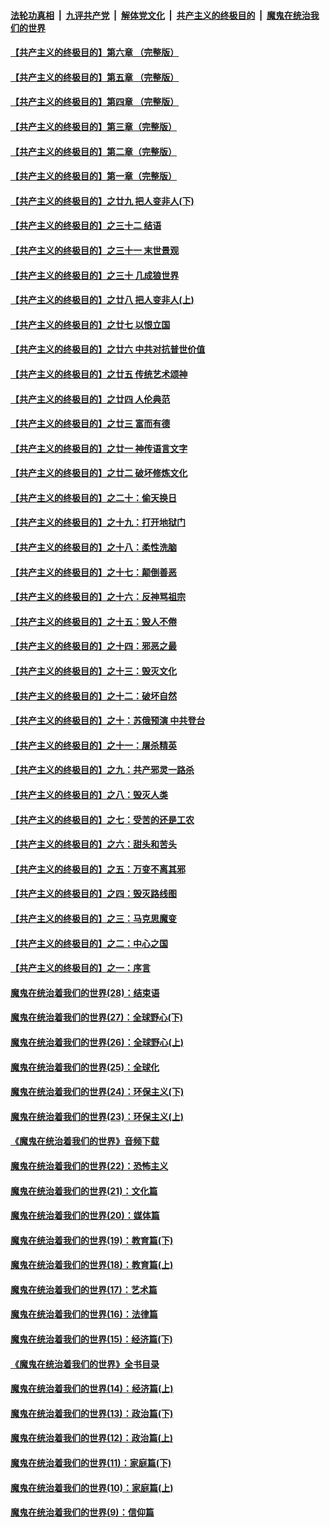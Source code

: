 

####  [法轮功真相](../../../../basic/blob/master/README.md?t=04141301) &nbsp;|&nbsp; [九评共产党](../../../../9ping.md/blob/master/README.md?t=04141301) &nbsp;|&nbsp; [解体党文化](../../../../jtdwh.md/blob/master/README.md?t=04141301)  &nbsp;|&nbsp; [共产主义的终极目的](../../../../gczydzjmd.md/blob/master/README.md?t=04141301) &nbsp;|&nbsp; [魔鬼在统治我们的世界](../../../../mgztzwmdsj.md/blob/master/README.md?t=04141301) 

#### [【共产主义的终极目的】第六章 （完整版）](../pages/nsc422/n11428913.md?t=04141301) 

#### [【共产主义的终极目的】第五章 （完整版）](../pages/nsc422/n11428912.md?t=04141301) 

#### [【共产主义的终极目的】第四章 （完整版）](../pages/nsc422/n11428907.md?t=04141301) 

#### [【共产主义的终极目的】第三章（完整版）](../pages/nsc422/n11428848.md?t=04141301) 

#### [【共产主义的终极目的】第二章（完整版）](../pages/nsc422/n11428831.md?t=04141301) 

#### [【共产主义的终极目的】第一章（完整版）](../pages/nsc422/n11417651.md?t=04141301) 

#### [【共产主义的终极目的】之廿九 把人变非人(下)](../pages/nsc422/n11344140.md?t=04141301) 

#### [【共产主义的终极目的】之三十二 结语](../pages/nsc422/n11360535.md?t=04141301) 

#### [【共产主义的终极目的】之三十一 末世景观](../pages/nsc422/n11351129.md?t=04141301) 

#### [【共产主义的终极目的】之三十 几成狼世界](../pages/nsc422/n11348280.md?t=04141301) 

#### [【共产主义的终极目的】之廿八 把人变非人(上)](../pages/nsc422/n11340492.md?t=04141301) 

#### [【共产主义的终极目的】之廿七 以恨立国](../pages/nsc422/n11336944.md?t=04141301) 

#### [【共产主义的终极目的】之廿六 中共对抗普世价值](../pages/nsc422/n11324785.md?t=04141301) 

#### [【共产主义的终极目的】之廿五 传统艺术颂神](../pages/nsc422/n11296396.md?t=04141301) 

#### [【共产主义的终极目的】之廿四 人伦典范](../pages/nsc422/n11296397.md?t=04141301) 

#### [【共产主义的终极目的】之廿三 富而有德](../pages/nsc422/n11283598.md?t=04141301) 

#### [【共产主义的终极目的】之廿一 神传语言文字](../pages/nsc422/n11263265.md?t=04141301) 

#### [【共产主义的终极目的】之廿二 破坏修炼文化](../pages/nsc422/n11245728.md?t=04141301) 

#### [【共产主义的终极目的】之二十：偷天换日](../pages/nsc422/n11238846.md?t=04141301) 

#### [【共产主义的终极目的】之十九：打开地狱门](../pages/nsc422/n11206376.md?t=04141301) 

#### [【共产主义的终极目的】之十八：柔性洗脑](../pages/nsc422/n11199994.md?t=04141301) 

#### [【共产主义的终极目的】之十七：颠倒善恶](../pages/nsc422/n11179782.md?t=04141301) 

#### [【共产主义的终极目的】之十六：反神骂祖宗](../pages/nsc422/n11166798.md?t=04141301) 

#### [【共产主义的终极目的】之十五：毁人不倦](../pages/nsc422/n11166792.md?t=04141301) 

#### [【共产主义的终极目的】之十四：邪恶之最](../pages/nsc422/n11150249.md?t=04141301) 

#### [【共产主义的终极目的】之十三：毁灭文化](../pages/nsc422/n11135227.md?t=04141301) 

#### [【共产主义的终极目的】之十二：破坏自然](../pages/nsc422/n11135214.md?t=04141301) 

#### [【共产主义的终极目的】之十：苏俄预演 中共登台](../pages/nsc422/n11118424.md?t=04141301) 

#### [【共产主义的终极目的】之十一：屠杀精英](../pages/nsc422/n11118442.md?t=04141301) 

#### [【共产主义的终极目的】之九：共产邪灵一路杀](../pages/nsc422/n11114139.md?t=04141301) 

#### [【共产主义的终极目的】之八：毁灭人类](../pages/nsc422/n11108503.md?t=04141301) 

#### [【共产主义的终极目的】之七：受苦的还是工农](../pages/nsc422/n11101809.md?t=04141301) 

#### [【共产主义的终极目的】之六：甜头和苦头](../pages/nsc422/n11096971.md?t=04141301) 

#### [【共产主义的终极目的】之五：万变不离其邪](../pages/nsc422/n11091285.md?t=04141301) 

#### [【共产主义的终极目的】之四：毁灭路线图](../pages/nsc422/n11086284.md?t=04141301) 

#### [【共产主义的终极目的】之三：马克思魔变](../pages/nsc422/n11061941.md?t=04141301) 

#### [【共产主义的终极目的】之二：中心之国](../pages/nsc422/n11047728.md?t=04141301) 

#### [【共产主义的终极目的】之一：序言](../pages/nsc422/n11086077.md?t=04141301) 

#### [魔鬼在统治着我们的世界(28)：结束语](../pages/nsc422/n10936246.md?t=04141301) 

#### [魔鬼在统治着我们的世界(27)：全球野心(下)](../pages/nsc422/n10928319.md?t=04141301) 

#### [魔鬼在统治着我们的世界(26)：全球野心(上)](../pages/nsc422/n10900318.md?t=04141301) 

#### [魔鬼在统治着我们的世界(25)：全球化](../pages/nsc422/n10788205.md?t=04141301) 

#### [魔鬼在统治着我们的世界(24)：环保主义(下)](../pages/nsc422/n10695307.md?t=04141301) 

#### [魔鬼在统治着我们的世界(23)：环保主义(上)](../pages/nsc422/n10688613.md?t=04141301) 

#### [《魔鬼在统治着我们的世界》音频下载](../pages/nsc422/n10635553.md?t=04141301) 

#### [魔鬼在统治着我们的世界(22)：恐怖主义](../pages/nsc422/n10614727.md?t=04141301) 

#### [魔鬼在统治着我们的世界(21)：文化篇](../pages/nsc422/n10597706.md?t=04141301) 

#### [魔鬼在统治着我们的世界(20)：媒体篇](../pages/nsc422/n10586579.md?t=04141301) 

#### [魔鬼在统治着我们的世界(19)：教育篇(下)](../pages/nsc422/n10564808.md?t=04141301) 

#### [魔鬼在统治着我们的世界(18)：教育篇(上)](../pages/nsc422/n10526970.md?t=04141301) 

#### [魔鬼在统治着我们的世界(17)：艺术篇](../pages/nsc422/n10499093.md?t=04141301) 

#### [魔鬼在统治着我们的世界(16)：法律篇](../pages/nsc422/n10485969.md?t=04141301) 

#### [魔鬼在统治着我们的世界(15)：经济篇(下)](../pages/nsc422/n10469975.md?t=04141301) 

#### [《魔鬼在统治着我们的世界》全书目录](../pages/nsc422/n10464261.md?t=04141301) 

#### [魔鬼在统治着我们的世界(14)：经济篇(上)](../pages/nsc422/n10457370.md?t=04141301) 

#### [魔鬼在统治着我们的世界(13)：政治篇(下)](../pages/nsc422/n10448270.md?t=04141301) 

#### [魔鬼在统治着我们的世界(12)：政治篇(上)](../pages/nsc422/n10444576.md?t=04141301) 

#### [魔鬼在统治着我们的世界(11)：家庭篇(下)](../pages/nsc422/n10440961.md?t=04141301) 

#### [魔鬼在统治着我们的世界(10)：家庭篇(上)](../pages/nsc422/n10435448.md?t=04141301) 

#### [魔鬼在统治着我们的世界(9)：信仰篇](../pages/nsc422/n10432159.md?t=04141301) 

